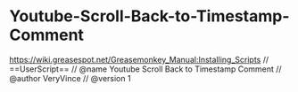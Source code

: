 # Youtube-Scroll-Back-to-Timestamp-Comment
https://wiki.greasespot.net/Greasemonkey_Manual:Installing_Scripts
// ==UserScript==
// @name     Youtube Scroll Back to Timestamp Comment
// @author   VeryVince
// @version  1
